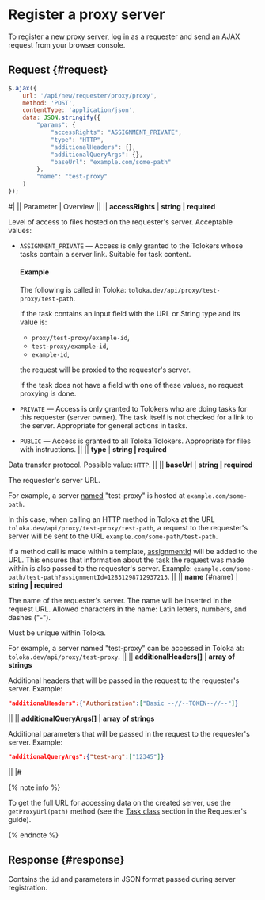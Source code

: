 # Register a proxy server

To register a new proxy server, log in as a requester and send an AJAX request from your browser console.

## Request {#request}

```js
$.ajax({
    url: '/api/new/requester/proxy/proxy',
    method: 'POST',
    contentType: 'application/json',
    data: JSON.stringify({
        "params": {
            "accessRights": "ASSIGNMENT_PRIVATE",
            "type": "HTTP",
            "additionalHeaders": {},
            "additionalQueryArgs": {},
            "baseUrl": "example.com/some-path"
        },
        "name": "test-proxy"
    )
});
```

#|
|| Parameter | Overview ||
|| **accessRights** | **string \| required**

Level of access to files hosted on the requester's server. Acceptable values:

- `ASSIGNMENT_PRIVATE` — Access is only granted to the Tolokers whose tasks contain a server link. Suitable for task content.

    #### Example

    The following is called in Toloka: `toloka.dev/api/proxy/test-proxy/test-path`.

    If the task contains an input field with the URL or String type and its value is:

    - `proxy/test-proxy/example-id`,
    - `test-proxy/example-id`,
    - `example-id`,

    the request will be proxied to the requester's server.

    If the task does not have a field with one of these values, no request proxying is done.

- `PRIVATE` — Access is only granted to Tolokers who are doing tasks for this requester (server owner). The task itself is not checked for a link to the server. Appropriate for general actions in tasks.

- `PUBLIC` — Access is granted to all Toloka Tolokers. Appropriate for files with instructions. ||
|| **type** | **string \| required**

Data transfer protocol. Possible value: `HTTP`. ||
|| **baseUrl** | **string \| required**

The requester's server URL.

For example, a server [named](#name) "test-proxy" is hosted at `example.com/some-path`.

In this case, when calling an HTTP method in Toloka at the URL `toloka.dev/api/proxy/test-proxy/test-path`, a request to the requester's server will be sent to the URL `example.com/some-path/test-path`.

If a method call is made within a template, [assignmentId](#assignmentId) will be added to the URL. This ensures that information about the task the request was made within is also passed to the requester's server. Example: `example.com/some-path/test-path?assignmentId=12831298712937213`. ||
|| **name** {#name} | **string \| required**

The name of the requester's server. The name will be inserted in the request URL. Allowed characters in the name: Latin letters, numbers, and dashes ("-").

Must be unique within Toloka.

For example, a server named "test-proxy" can be accessed in Toloka at: `toloka.dev/api/proxy/test-proxy`. ||
|| **additionalHeaders[]** | **array of strings**

Additional headers that will be passed in the request to the requester's server. Example:

```json
"additionalHeaders":{"Authorization":["Basic --//--TOKEN--//--"]}
```
||
|| **additionalQueryArgs[]** | **array of strings**

Additional parameters that will be passed in the request to the requester's server. Example:

```json
"additionalQueryArgs":{"test-arg":["12345"]}
```
||
|#

{% note info %}

To get the full URL for accessing data on the created server, use the `getProxyUrl(path)` method (see the [Task class](https://toloka.ai/docs/guide/concepts/js/task.html) section in the Requester's guide).

{% endnote %}

## Response {#response}

Contains the `id` and parameters in JSON format passed during server registration.